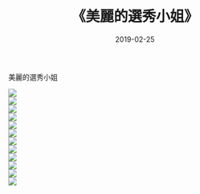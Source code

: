 ﻿---
layout: post
title:  《美麗的選秀小姐》
date:   2019-02-25
img: http://pic.660000.xyz/1:/性感/2019/美麗的選秀小姐/000.jpg
categories: [美女, 清纯, 唯美]
---

美麗的選秀小姐

  ![](http://pic.660000.xyz/1:/性感/2019/美麗的選秀小姐/001.jpg) <br> ![](http://pic.660000.xyz/1:/性感/2019/美麗的選秀小姐/002.jpg) <br> ![](http://pic.660000.xyz/1:/性感/2019/美麗的選秀小姐/003.jpg) <br> ![](http://pic.660000.xyz/1:/性感/2019/美麗的選秀小姐/004.jpg) <br> ![](http://pic.660000.xyz/1:/性感/2019/美麗的選秀小姐/005.jpg) <br> ![](http://pic.660000.xyz/1:/性感/2019/美麗的選秀小姐/006.jpg) <br> ![](http://pic.660000.xyz/1:/性感/2019/美麗的選秀小姐/007.jpg) <br> ![](http://pic.660000.xyz/1:/性感/2019/美麗的選秀小姐/008.jpg) <br> ![](http://pic.660000.xyz/1:/性感/2019/美麗的選秀小姐/009.jpg) <br> ![](http://pic.660000.xyz/1:/性感/2019/美麗的選秀小姐/010.jpg) <br> ![](http://pic.660000.xyz/1:/性感/2019/美麗的選秀小姐/011.jpg) <br> ![](http://pic.660000.xyz/1:/性感/2019/美麗的選秀小姐/012.jpg) <br>